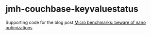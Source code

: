 # jmh-couchbase-keyvaluestatus
Supporting code for the blog post [Micro benchmarks: beware of nano optimizations](https://bluxte.net/musings/2016/11/26/micro-benchmarks-beware-nano-optimizations/)
